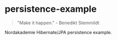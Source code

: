 # persistence-example

> "Make it happen." - Benedikt Stemmildt

Nordakademie Hibernate/JPA persistence example.
